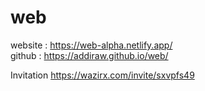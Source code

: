 # web
  website : https://web-alpha.netlify.app/ <br>
  github : https://addiraw.github.io/web/

Invitation
  https://wazirx.com/invite/sxvpfs49
